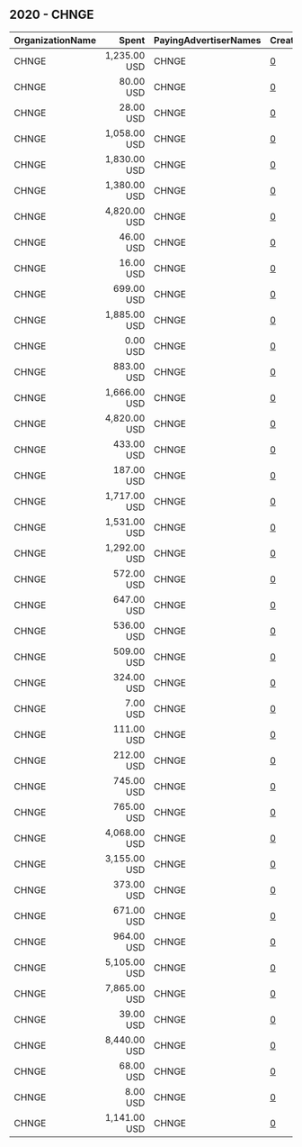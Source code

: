 ## 2020 - CHNGE 
|OrganizationName|Spent|PayingAdvertiserNames|CreativeUrls|Impressions|Genders|AgeBrackets|CountryCodes|BillingAddresses|CandidateBallotInformation|
|:---|---:|:---|:---|---:|:---|:---|:---|:---|:---|
|CHNGE|1,235.00 USD|CHNGE|[0](https://www.snap.com/political-ads/asset/150dd08d5686d81927b0f1613fa8fc2ddcd8d251e1d273c56413934acf2c14af?mediaType=mp4)|268,563||16-30|united states|US||
|CHNGE|80.00 USD|CHNGE|[0](https://www.snap.com/political-ads/asset/4b83c12a15bef8a69fc09410968f6a1dc2ac82f13cd568a112657b06bd570d41?mediaType=mp4)|73,719|||united states|US||
|CHNGE|28.00 USD|CHNGE|[0](https://www.snap.com/political-ads/asset/dd3222ecc2ec871d1eb97bc22ea6a8e9e658803c3de8a4a208effccdb683653d?mediaType=mp4)|25,495||30-|united states|US||
|CHNGE|1,058.00 USD|CHNGE|[0](https://www.snap.com/political-ads/asset/f677e0dae7b71a0f5f9bea90cead0e073dca180b88fd33d8a58fa381b7a12190?mediaType=mp4)|143,215|||united states|US||
|CHNGE|1,830.00 USD|CHNGE|[0](https://www.snap.com/political-ads/asset/68b3b2fb404805536432a12ed63b0b01f9757b1029038b371dac499ee8c7ddf0?mediaType=mp4)|334,875||16-30|united states|US||
|CHNGE|1,380.00 USD|CHNGE|[0](https://www.snap.com/political-ads/asset/9dafa5e1cb72ace3c4dd6ebe91c04fb05dadb6a93b45797e42a0c6a47779ff3c?mediaType=mp4)|357,105|FEMALE|30-|united states|US||
|CHNGE|4,820.00 USD|CHNGE|[0](https://www.snap.com/political-ads/asset/ab6a1e58b19fb80f756a173fb84136830053b7a55a68357b18536c8db2e5bf22?mediaType=mp4)|976,899|FEMALE|30-|united states|US||
|CHNGE|46.00 USD|CHNGE|[0](https://www.snap.com/political-ads/asset/a383ae318facf61c241a58d5569cbce1680aa6fdeed0cf2227400121ae770044?mediaType=mp4)|38,778|||united states|US||
|CHNGE|16.00 USD|CHNGE|[0](https://www.snap.com/political-ads/asset/b0020714521d1bf0d1e77602e43267d75a7c2f976023b4b258688064e1c9674b?mediaType=mp4)|8,517||25-|united states|US||
|CHNGE|699.00 USD|CHNGE|[0](https://www.snap.com/political-ads/asset/69bdcc399eae6679c40172daebb28a8dca28166d78d7cbb582ad963d0b54b192?mediaType=mp4)|82,576|||united states|US||
|CHNGE|1,885.00 USD|CHNGE|[0](https://www.snap.com/political-ads/asset/8c632048ee76dfb81fb4189ff900d062a626434262f4b72ae0ccee7780a2d952?mediaType=mp4)|339,965||16-30|united states|US||
|CHNGE|0.00 USD|CHNGE|[0](https://www.snap.com/political-ads/asset/b0020714521d1bf0d1e77602e43267d75a7c2f976023b4b258688064e1c9674b?mediaType=mp4)|323||35-|united states|US||
|CHNGE|883.00 USD|CHNGE|[0](https://www.snap.com/political-ads/asset/b3c666e1705b8beb5a2e1d4303e9c73cd0a5395dc47d1447a0221b971567b4cd?mediaType=mp4)|598,082|||united states|US||
|CHNGE|1,666.00 USD|CHNGE|[0](https://www.snap.com/political-ads/asset/9b8182d037e078fa0a6167d79d458fb7908354f2eb6b327599e83bce7ad7bf46?mediaType=mp4)|261,952|||united states|US||
|CHNGE|4,820.00 USD|CHNGE|[0](https://www.snap.com/political-ads/asset/31a541c5dfae3e4c78c96f71c5db476f733d6b87ab8e7dfeaf645ed0a3b33831?mediaType=mp4)|1,416,303||30-|united states|US||
|CHNGE|433.00 USD|CHNGE|[0](https://www.snap.com/political-ads/asset/31a541c5dfae3e4c78c96f71c5db476f733d6b87ab8e7dfeaf645ed0a3b33831?mediaType=mp4)|133,891||16-30|united states|US||
|CHNGE|187.00 USD|CHNGE|[0](https://www.snap.com/political-ads/asset/a7c87d4cb2c3c66bdcbba38c2c7ede0af06670741ad3a8343916fc2f54606ce1?mediaType=mp4)|106,917|||united states|US||
|CHNGE|1,717.00 USD|CHNGE|[0](https://www.snap.com/political-ads/asset/78163a7b15ecbfebb699753472df15d75c3ddfd0a0d31b4a298e6561d382e2fa?mediaType=mp4)|280,025|||united states|US||
|CHNGE|1,531.00 USD|CHNGE|[0](https://www.snap.com/political-ads/asset/359be9ff41bb417028e380f4ab1b46599a75d9f46567a56a5d0f8a9891cd0ff1?mediaType=mp4)|568,607||25-|united states|US||
|CHNGE|1,292.00 USD|CHNGE|[0](https://www.snap.com/political-ads/asset/b0020714521d1bf0d1e77602e43267d75a7c2f976023b4b258688064e1c9674b?mediaType=mp4)|1,251,015||35-|united states|US||
|CHNGE|572.00 USD|CHNGE|[0](https://www.snap.com/political-ads/asset/506195a30f5b54f8a3e367be8a6d247f60f3ef375cf1b7b3e09c23172b1befe6?mediaType=mp4)|312,534|||united states|US||
|CHNGE|647.00 USD|CHNGE|[0](https://www.snap.com/political-ads/asset/4df861b6b226270fed61d4626d9b84d67170a5ad9155854fc42d9b0ad5540462?mediaType=mp4)|81,126|||united states|US||
|CHNGE|536.00 USD|CHNGE|[0](https://www.snap.com/political-ads/asset/3ed56462e34dafc90c8db49853852b4ec87714aef06eee0eb66709437fcb0e91?mediaType=mp4)|161,750||30-|united states|US||
|CHNGE|509.00 USD|CHNGE|[0](https://www.snap.com/political-ads/asset/9b306d0fec554a1a52a48f76194c33a84b5645220c2f90f8e88f771760f4fe22?mediaType=mp4)|183,988||30-|united states|US||
|CHNGE|324.00 USD|CHNGE|[0](https://www.snap.com/political-ads/asset/e6a02e6545816225e7959bf198eb4a68ad594f0ebc77ce5d1563d8e92f1ad26b?mediaType=JPG)|104,826|FEMALE|25-|united states|US||
|CHNGE|7.00 USD|CHNGE|[0](https://www.snap.com/political-ads/asset/e72853762acad7661601020837ee36bb809c6482db5fd2ed50d0f3862d791188?mediaType=MOV)|4,545||35-|united states|US||
|CHNGE|111.00 USD|CHNGE|[0](https://www.snap.com/political-ads/asset/18c895367492b8d1c46c8c040c102e68bf37dc0973e7961258ded042ab5aea7e?mediaType=mp4)|49,801|||united states|US||
|CHNGE|212.00 USD|CHNGE|[0](https://www.snap.com/political-ads/asset/ab6a1e58b19fb80f756a173fb84136830053b7a55a68357b18536c8db2e5bf22?mediaType=mp4)|65,618|FEMALE|25-|united states|US||
|CHNGE|745.00 USD|CHNGE|[0](https://www.snap.com/political-ads/asset/359be9ff41bb417028e380f4ab1b46599a75d9f46567a56a5d0f8a9891cd0ff1?mediaType=mp4)|219,074||16-30|united states|US||
|CHNGE|765.00 USD|CHNGE|[0](https://www.snap.com/political-ads/asset/31a541c5dfae3e4c78c96f71c5db476f733d6b87ab8e7dfeaf645ed0a3b33831?mediaType=mp4)|713,205||35-|united states|US||
|CHNGE|4,068.00 USD|CHNGE|[0](https://www.snap.com/political-ads/asset/bbb483db508c1c00a0fc80c2c5cce691d9369258c3ccdf92089988ab3a184c6b?mediaType=mp4)|939,494|FEMALE|16-30|united states|US||
|CHNGE|3,155.00 USD|CHNGE|[0](https://www.snap.com/political-ads/asset/359be9ff41bb417028e380f4ab1b46599a75d9f46567a56a5d0f8a9891cd0ff1?mediaType=mp4)|1,042,826||30-|united states|US||
|CHNGE|373.00 USD|CHNGE|[0](https://www.snap.com/political-ads/asset/31a541c5dfae3e4c78c96f71c5db476f733d6b87ab8e7dfeaf645ed0a3b33831?mediaType=mp4)|264,275|||united states|US||
|CHNGE|671.00 USD|CHNGE|[0](https://www.snap.com/political-ads/asset/31a541c5dfae3e4c78c96f71c5db476f733d6b87ab8e7dfeaf645ed0a3b33831?mediaType=mp4)|288,472||25-|united states|US||
|CHNGE|964.00 USD|CHNGE|[0](https://www.snap.com/political-ads/asset/d6244d0f1c7feeec1e6bd599deba2b041e75f2f554fc7d14e1a3a654af4e5dd0?mediaType=mp4)|127,274|||united states|US||
|CHNGE|5,105.00 USD|CHNGE|[0](https://www.snap.com/political-ads/asset/916a585aa4899dace2baf2a3f555245b8be1784dc5c436bc36dc466d5e05a272?mediaType=mp4)|1,019,125||16-30|united states|US||
|CHNGE|7,865.00 USD|CHNGE|[0](https://www.snap.com/political-ads/asset/bae97bbc5b86c9ef6ae000f3bed95a846fc8fcd017daa2a8a9a544850e95fad3?mediaType=mp4)|2,652,132|FEMALE|30-|united states|US||
|CHNGE|39.00 USD|CHNGE|[0](https://www.snap.com/political-ads/asset/b3c666e1705b8beb5a2e1d4303e9c73cd0a5395dc47d1447a0221b971567b4cd?mediaType=mp4)|40,165|FEMALE|27-|united states|US||
|CHNGE|8,440.00 USD|CHNGE|[0](https://www.snap.com/political-ads/asset/f84e958905fa3a69b0b84fe5d081b7e3857a81e49a038fa09f18bc34f912d885?mediaType=mp4)|2,427,419|FEMALE|30-|united states|US||
|CHNGE|68.00 USD|CHNGE|[0](https://www.snap.com/political-ads/asset/73c7bc8e2bf63636a74eb4b4e7283e245efe8dccf761dcef101f32d8f1c89e69?mediaType=mp4)|47,907|||united states|US||
|CHNGE|8.00 USD|CHNGE|[0](https://www.snap.com/political-ads/asset/3f5f22cf3c555ced7883aae3075fc207cff8904538b6a232ea0c09b748acc1cc?mediaType=MOV)|8,908||21-|united states|US||
|CHNGE|1,141.00 USD|CHNGE|[0](https://www.snap.com/political-ads/asset/a585c23ff98a8539c35b58245a357bfbf4a4b064e463579ea64a25959c28c16b?mediaType=mp4)|153,145|||united states|US||
